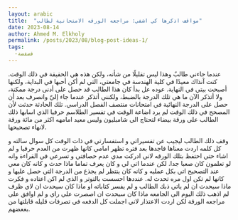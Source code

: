 ```yaml
---
layout: arabic
title:  "مواقف اذكرها كي اشفي: مراجعه الورقه الامتحانية لطالب" 
date: 2023-08-14
author: Ahmed M. Elkholy
permalink: /posts/2023/08/blog-post-ideas-1/
tags:
  -فضفضة 
---
```




عندما جاءني طالبٌ وهذا ليس تقليلًا من شأنه، ولكن هذه هي الحقيقة في ذلك الوقت. كنت آنذاك معيدًا في كلية الهندسة في جامعتي، التي لم أكن أحبها في البداية، ولكنها أصبحت بيتي في النهاية. عوده عل بدأ كان هذا الطالب قد حصل على أدنى درجة ممكنة، ولا أتذكر الآن ما هي تلك الدرجة بالضبط، ولكنني أتذكر عندما جاء إليّ وانصرف بعد أن حصل على الدرجة النهائية في امتحانات منتصف الفصل الدراسي. تلك الحادثة حدثت لأن المصحح في ذلك الوقت لم يرد اضاعة الوقت في تفسير الطلاسم حرفيا الذي اسابها ذلك الطالب علي ورقة بيضاء لتحتاج الي شامبليون وليس معيد امامهه اكثر من مائة ورقة لانهاء تصحيحها.

وقف ذلك الطالب ليجيب عن تفسيراتي و استفسارتي في ذات الوقت كل سوال سالته و كل كلمه اردت معناها فاجدها بعد فتره تظهر امامي كانها ظهرت من العدم حرفيا و لم اشاء حتي احتفظ بتلك الورقه لاني ادركت مدي عدم حصافتي و تسرعي في القراءة وانه لو تعلمون كان صعبا جدا. لكن عندما اتي لي و كان يعرف تماما ماذا حدث و كانه كان معي عند التصحيح اتي بكل عمليه و كانه كان ينتظر لم يجذع من الدرجة التي حصل عليها و كانها لم تكن اول مره تحدث له. عنددها احسست بالتوتر و الذي لم اكن اعتاده و فكرت ماذا سيحدث ان لم ياتي ذبك الطالب و لم يفسر كتاباته او ماذا كان سيحدث ان لاي ظرف لم اذهب ذلك اليوم الي الجامعه ماذا كان سيحدث ان اصصرت علي راي و لم اوافق علي مراجعه الورقة لكن اردت الاعتذار لاني اجملت كل الدفعه في تصرفات قليله قابلتها من بععضهم.

